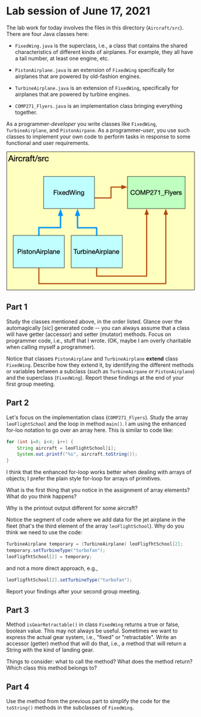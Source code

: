 # Lab session of June 17, 2021

The lab work for today involves the files in this directory (`Aircraft/src`). There are four Java classes here:

* `FixedWing.java` is the superclass, i.e., a class that contains the shared characteristics of different kinds of airplanes. For example, they all have a tail number, at least one engine, etc.

* `PistonAirplane.java` is an extension of `FixedWing` specifically for airplanes that are powered by old-fashion engines.

* `TurbineAirplane.java` is an extension of `FixedWing`, specifically for airplanes that are powered by turbine engines.

* `COMP271_Flyers.java` is an implementation class bringing everything together.

As a programmer-*developer* you write classes like `FixedWing`, `TurbineAirplane`, and `PistonAirpane`. As a programmer-*user*, you use such classes to implement your own code to perform tasks in response to some functional and user requirements.

![](AircraftClassDiagram.png)

## Part 1

Study the classes mentioned above, in the order listed. Glance over the automagically [*sic*] generated code -- you can always assume that a class will have getter (accessor) and setter (mutator) methods. Focus on programmer code, i.e., stuff that I wrote. (OK, maybe I am overly charitable when calling myself a programmer).

Notice that classes `PistonAirplane` and `TurbineAirplane` **extend** class `FixedWing`. Describe how they extend it, by identifying the different methods or variables between a subclass (such as `TurbineAirpane` or `PistonAirplane`) and the superclass (`FixedWing`). Report these findings at the end of your first group meeting.

## Part 2

Let's focus on the implementation class (`COMP271_Flyers`). Study the array `leoFlightSchool` and the loop in method `main()`. I am using the enhanced for-loo notation to go over an array here. This is similar to code like:

```java
for (int i=0; i<4; i++) {
    String aircraft = leoFlightSchool[i];
    System.out.printf("%s", aircraft.toString());
}
```

I think that the enhanced for-loop works better when dealing with arrays of objects; I prefer the plain style for-loop for arrays of primitives. 

What is the first thing that you notice in the assignment of array elements? What do you think happens?

Why is the printout output different for some aircraft?

Notice the segment of code where we add data for the jet airplane in the fleet (that's the third element of the array `leoFlightSchool`). Why do you think we need to use the code:

```java
TurbineAirplane temporary = (TurbineAirplane) leoFligfhtSchool[2];
temporary.setTurbineType("turbofan");
leoFligfhtSchool[2] = temporary;
```

and not a more direct approach, e.g.,
```java
leoFligfhtSchool[2].setTurbineType("turbofan");
```

Report your findings after your second group meeting.

## Part 3

Method `isGearRetractable()` in class `FixedWing` returns a true or false, boolean value. This may not always be useful. Sometimes we want to express the actual gear system, i.e., "fixed" or "retractable". Write an accessor (getter) method that will do that, i.e., a method that will return a String with the kind of landing gear.

Things to consider: what to call the method? What does the method return? Which class this method belongs to?

## Part 4

Use the method from the previous part to simplify the code for the `toString()` methods in the subclasses of `FixedWing`.
